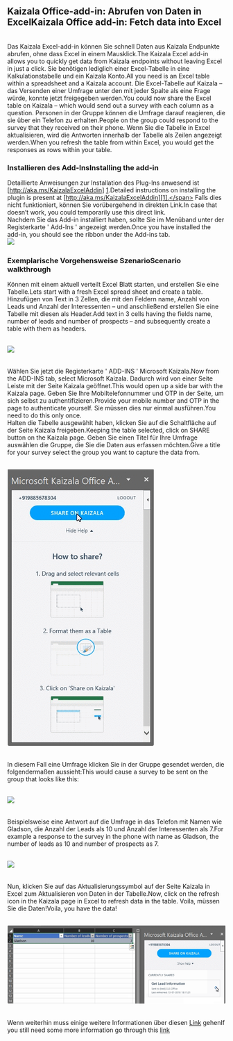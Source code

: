 ## <a name="kaizala-office-add-in-fetch-data-into-excel"></a><span data-ttu-id="3cbda-101">Kaizala Office-add-in: Abrufen von Daten in Excel</span><span class="sxs-lookup"><span data-stu-id="3cbda-101">Kaizala Office add-in: Fetch data into Excel</span></span>
<br><span data-ttu-id="3cbda-102">Das Kaizala Excel-add-in können Sie schnell Daten aus Kaizala Endpunkte abrufen, ohne dass Excel in einem Mausklick.</span><span class="sxs-lookup"><span data-stu-id="3cbda-102">The Kaizala Excel add-in allows you to quickly get data from Kaizala endpoints without leaving Excel in just a click.</span></span> <span data-ttu-id="3cbda-103">Sie benötigen lediglich einer Excel-Tabelle in eine Kalkulationstabelle und ein Kaizala Konto.</span><span class="sxs-lookup"><span data-stu-id="3cbda-103">All you need is an Excel table within a spreadsheet and a Kaizala account.</span></span> <span data-ttu-id="3cbda-104">Die Excel-Tabelle auf Kaizala – das Versenden einer Umfrage unter den mit jeder Spalte als eine Frage würde, konnte jetzt freigegeben werden.</span><span class="sxs-lookup"><span data-stu-id="3cbda-104">You could now share the Excel table on Kaizala – which would send out a survey with each column as a question.</span></span> <span data-ttu-id="3cbda-105">Personen in der Gruppe können die Umfrage darauf reagieren, die sie über ein Telefon zu erhalten.</span><span class="sxs-lookup"><span data-stu-id="3cbda-105">People on the group could respond to the survey that they received on their phone.</span></span> <span data-ttu-id="3cbda-106">Wenn Sie die Tabelle in Excel aktualisieren, wird die Antworten innerhalb der Tabelle als Zeilen angezeigt werden.</span><span class="sxs-lookup"><span data-stu-id="3cbda-106">When you refresh the table from within Excel, you would get the responses as rows within your table.</span></span>
### <a name="installing-the-add-in"></a><span data-ttu-id="3cbda-107">Installieren des Add-Ins</span><span class="sxs-lookup"><span data-stu-id="3cbda-107">Installing the add-in</span></span>
[1]:https://store.office.com/addinstemplateinstallpage.aspx?rs=en-IN&assetid=WA104381121
<span data-ttu-id="3cbda-108">Detaillierte Anweisungen zur Installation des Plug-Ins anwesend ist [http://aka.ms/KaizalaExcelAddin] [ 1].</span><span class="sxs-lookup"><span data-stu-id="3cbda-108">Detailed instructions on installing the plugin is present at [http://aka.ms/KaizalaExcelAddin][1].</span></span> <span data-ttu-id="3cbda-109">Falls dies nicht funktioniert, können Sie vorübergehend in direkten Link.</span><span class="sxs-lookup"><span data-stu-id="3cbda-109">In case that doesn’t work, you could temporarily use this direct link.</span></span>
<br><span data-ttu-id="3cbda-110">Nachdem Sie das Add-in installiert haben, sollte Sie im Menüband unter der Registerkarte ' Add-Ins ' angezeigt werden.</span><span class="sxs-lookup"><span data-stu-id="3cbda-110">Once you have installed the add-in, you should see the ribbon under the Add-ins tab.</span></span>
<br>![](Images/Excel%20Add-in1.PNG)
### <a name="scenario-walkthrough"></a><span data-ttu-id="3cbda-111">Exemplarische Vorgehensweise Szenario</span><span class="sxs-lookup"><span data-stu-id="3cbda-111">Scenario walkthrough</span></span>
<span data-ttu-id="3cbda-112">Können mit einem aktuell verteilt Excel Blatt starten, und erstellen Sie eine Tabelle.</span><span class="sxs-lookup"><span data-stu-id="3cbda-112">Lets start with a fresh Excel spread sheet and create a table.</span></span> <span data-ttu-id="3cbda-113">Hinzufügen von Text in 3 Zellen, die mit den Feldern name, Anzahl von Leads und Anzahl der Interessenten – und anschließend erstellen Sie eine Tabelle mit diesen als Header.</span><span class="sxs-lookup"><span data-stu-id="3cbda-113">Add text in 3 cells having the fields name, number of leads and number of prospects – and subsequently create a table with them as headers.</span></span>

<br>![](Images/Scenario%20walkthrough.PNG)

<br><span data-ttu-id="3cbda-114">Wählen Sie jetzt die Registerkarte ' ADD-INS ' Microsoft Kaizala.</span><span class="sxs-lookup"><span data-stu-id="3cbda-114">Now from the ADD-INS tab, select Microsoft Kaizala.</span></span> <span data-ttu-id="3cbda-115">Dadurch wird von einer Seite Leiste mit der Seite Kaizala geöffnet.</span><span class="sxs-lookup"><span data-stu-id="3cbda-115">This would open up a side bar with the Kaizala page.</span></span> <span data-ttu-id="3cbda-116">Geben Sie Ihre Mobiltelefonnummer und OTP in der Seite, um sich selbst zu authentifizieren.</span><span class="sxs-lookup"><span data-stu-id="3cbda-116">Provide your mobile number and OTP in the page to authenticate yourself.</span></span> <span data-ttu-id="3cbda-117">Sie müssen dies nur einmal ausführen.</span><span class="sxs-lookup"><span data-stu-id="3cbda-117">You need to do this only once.</span></span>
<br> <span data-ttu-id="3cbda-118">Halten die Tabelle ausgewählt haben, klicken Sie auf die Schaltfläche auf der Seite Kaizala freigeben.</span><span class="sxs-lookup"><span data-stu-id="3cbda-118">Keeping the table selected, click on SHARE button on the Kaizala page.</span></span> <span data-ttu-id="3cbda-119">Geben Sie einen Titel für Ihre Umfrage auswählen die Gruppe, die Sie die Daten aus erfassen möchten.</span><span class="sxs-lookup"><span data-stu-id="3cbda-119">Give a title for your survey select the group you want to capture the data from.</span></span> 

<br>![](Images/Share_ExcelAdd-in.PNG)

<br> <span data-ttu-id="3cbda-120">In diesem Fall eine Umfrage klicken Sie in der Gruppe gesendet werden, die folgendermaßen aussieht:</span><span class="sxs-lookup"><span data-stu-id="3cbda-120">This would cause a survey to be sent on the group that looks like this:</span></span>

<br>![](Images/Excel%20Add-in2.PNG)

<br><span data-ttu-id="3cbda-121">Beispielsweise eine Antwort auf die Umfrage in das Telefon mit Namen wie Gladson, die Anzahl der Leads als 10 und Anzahl der Interessenten als 7.</span><span class="sxs-lookup"><span data-stu-id="3cbda-121">For example a response to the survey in the phone with name as Gladson, the number of leads as 10 and number of prospects as 7.</span></span>

<br>![](Images/Excel%20Add-in3.PNG)

<br><span data-ttu-id="3cbda-122">Nun, klicken Sie auf das Aktualisierungssymbol auf der Seite Kaizala in Excel zum Aktualisieren von Daten in der Tabelle.</span><span class="sxs-lookup"><span data-stu-id="3cbda-122">Now, click on the refresh icon in the Kaizala page in Excel to refresh data in the table.</span></span> <span data-ttu-id="3cbda-123">Voila, müssen Sie die Daten!</span><span class="sxs-lookup"><span data-stu-id="3cbda-123">Voila, you have the data!</span></span>

<br>![](Images/Refresh_ExcelAdd-in.PNG)

<br><span data-ttu-id="3cbda-124">Wenn weiterhin muss einige weitere Informationen über diesen [Link](https://www.youtube.com/watch?v=cyvfEw5zGv8&t=0s&index=6&list=PLJquJ26ry3X6wZ5FCXOjMD-uhUGxB_tMd ) gehen</span><span class="sxs-lookup"><span data-stu-id="3cbda-124">If you still need some more information go through this [link](https://www.youtube.com/watch?v=cyvfEw5zGv8&t=0s&index=6&list=PLJquJ26ry3X6wZ5FCXOjMD-uhUGxB_tMd )</span></span>
